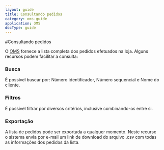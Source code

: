 ```yaml
---
layout: guide
title: Consultando pedidos
category: oms-guide
application: OMS
docType: guide
---
```


#Consultando pedidos

O [OMS](/pt-br/oms/guide/) fornece a lista completa dos pedidos efetuados na loja. Alguns recursos podem facilitar a consulta:

### Busca

É possível buscar por: Número identificador, Número sequencial e Nome do cliente.

### Filtros

É possível filtrar por diversos critérios, inclusive combinando-os entre si.

### Exportação

A lista de pedidos pode ser exportada a qualquer momento. Neste recurso o sistema envia por e-mail um link de download do arquivo .csv com todas as informações dos pedidos da lista.
